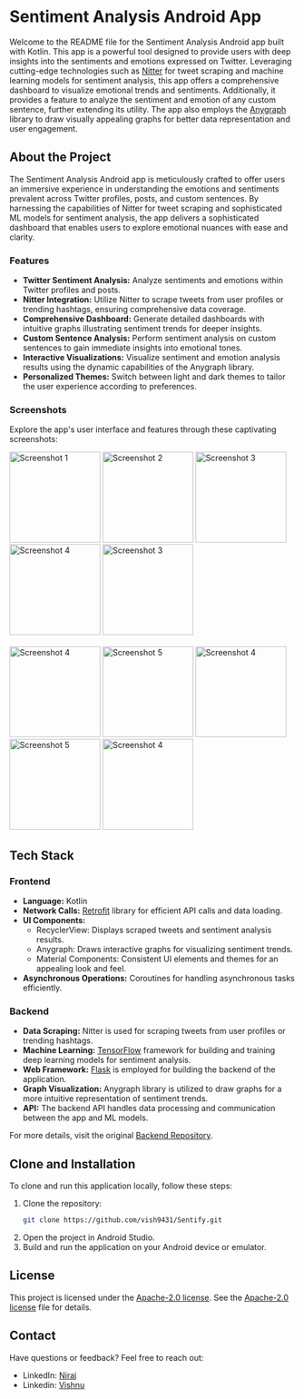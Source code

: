 # Sentiment Analysis Android App

Welcome to the README file for the Sentiment Analysis Android app built with Kotlin. This app is a powerful tool designed to provide users with deep insights into the sentiments and emotions expressed on Twitter. Leveraging cutting-edge technologies such as [Nitter](https://github.com/zedeus/nitter) for tweet scraping and machine learning models for sentiment analysis, this app offers a comprehensive dashboard to visualize emotional trends and sentiments. Additionally, it provides a feature to analyze the sentiment and emotion of any custom sentence, further extending its utility. The app also employs the [Anygraph](https://github.com/anychart/AnyChart-Android) library to draw visually appealing graphs for better data representation and user engagement.

## About the Project

The Sentiment Analysis Android app is meticulously crafted to offer users an immersive experience in understanding the emotions and sentiments prevalent across Twitter profiles, posts, and custom sentences. By harnessing the capabilities of Nitter for tweet scraping and sophisticated ML models for sentiment analysis, the app delivers a sophisticated dashboard that enables users to explore emotional nuances with ease and clarity.

### Features

- **Twitter Sentiment Analysis:** Analyze sentiments and emotions within Twitter profiles and posts.
- **Nitter Integration:** Utilize Nitter to scrape tweets from user profiles or trending hashtags, ensuring comprehensive data coverage.
- **Comprehensive Dashboard:** Generate detailed dashboards with intuitive graphs illustrating sentiment trends for deeper insights.
- **Custom Sentence Analysis:** Perform sentiment analysis on custom sentences to gain immediate insights into emotional tones.
- **Interactive Visualizations:** Visualize sentiment and emotion analysis results using the dynamic capabilities of the Anygraph library.
- **Personalized Themes:** Switch between light and dark themes to tailor the user experience according to preferences.

### Screenshots

Explore the app's user interface and features through these captivating screenshots:
<div>
  <img src="/preview/S2.jpg" alt="Screenshot 1" width="160" />
  <img src="/preview/S1.jpg" alt="Screenshot 2" width="160" />
  <img src="/preview/S10.jpg" alt="Screenshot 3" width="160" />
  <img src="/preview/S8.jpg" alt="Screenshot 4" width="160" />
  <img src="/preview/S13.jpg" alt="Screenshot 3" width="160" />
  <br><br>
  <img src="/preview/S12.jpg" alt="Screenshot 4" width="160" />
  <img src="/preview/S9.jpg" alt="Screenshot 5" width="160" />
  <img src="/preview/S3.jpg" alt="Screenshot 4" width="160" />
  <img src="/preview/S11.jpg" alt="Screenshot 5" width="160" />
  <img src="/preview/S5.jpg" alt="Screenshot 4" width="160" />
</div>

## Tech Stack

### Frontend

- **Language:** Kotlin
- **Network Calls:** [Retrofit](https://square.github.io/retrofit/) library for efficient API calls and data loading.
- **UI Components:** 
  - RecyclerView: Displays scraped tweets and sentiment analysis results.
  - Anygraph: Draws interactive graphs for visualizing sentiment trends.
  - Material Components: Consistent UI elements and themes for an appealing look and feel.
- **Asynchronous Operations:** Coroutines for handling asynchronous tasks efficiently.

### Backend

- **Data Scraping:** Nitter is used for scraping tweets from user profiles or trending hashtags.
- **Machine Learning:** [TensorFlow](https://www.tensorflow.org/) framework for building and training deep learning models for sentiment analysis.
- **Web Framework:** [Flask](https://flask.palletsprojects.com/) is employed for building the backend of the application.
- **Graph Visualization:** Anygraph library is utilized to draw graphs for a more intuitive representation of sentiment trends.
- **API:** The backend API handles data processing and communication between the app and ML models.

For more details, visit the original [Backend Repository](https://github.com/Subodh7976/Sentify/tree/main).

## Clone and Installation

To clone and run this application locally, follow these steps:

1. Clone the repository:
   ```bash
   git clone https://github.com/vish9431/Sentify.git
2. Open the project in Android Studio.
3. Build and run the application on your Android device or emulator.

## License

This project is licensed under the [Apache-2.0 license](https://github.com/nirajk24/Sentify-SIH?tab=Apache-2.0-1-ov-file). See the [Apache-2.0 license](https://github.com/nirajk24/Sentify-SIH?tab=Apache-2.0-1-ov-file) file for details.

## Contact

Have questions or feedback? Feel free to reach out:

- LinkedIn: [Niraj](https://www.linkedin.com/in/nirajk24)
- Linkedin: [Vishnu](https://www.linkedin.com/in/vishnu-prasad-93919b23b/)
